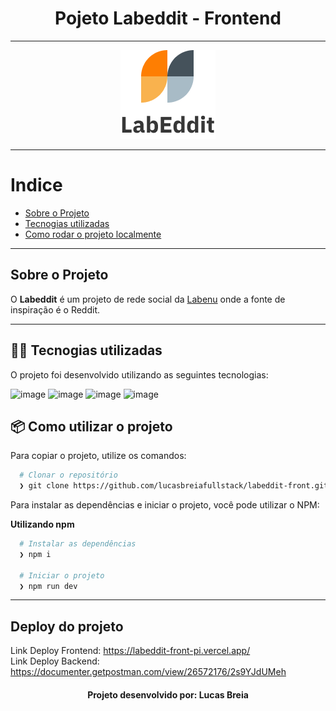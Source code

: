 <h1 align="center">
  Pojeto Labeddit - Frontend
</h1>

---

<p align="center">
  <img alt="Logo Labeddit" src="./src/assets/images/homelogo.png" />
</p>

---

# Indice

- [Sobre o Projeto](#rocket-sobre-o-projeto)
- [Tecnogias utilizadas](#%EF%B8%8F-tecnogias-utilizadas)
- [Como rodar o projeto localmente](#%EF%B8%8F-como-utilizar-o-projeto)

---

## Sobre o Projeto

O **Labeddit** é um projeto de rede social da [Labenu](https://labenu.com.br/) onde a fonte de inspiração é o Reddit.

---

## 👨‍💻️ Tecnogias utilizadas

O projeto foi desenvolvido utilizando as seguintes tecnologias:

![image](https://img.shields.io/badge/Reactjs-007ACC?style=for-the-badge&logo=react&logoColor=white)
![image](https://img.shields.io/badge/Tailwind-43853D?style=for-the-badge&logo=tailwind&logoColor=white)
![image](https://img.shields.io/badge/CSS-07405E?style=for-the-badge&logo=css3&logoColor=white)
![image](https://img.shields.io/badge/SQLite-07405E?style=for-the-badge&logo=sqlite&logoColor=white)


## 📦️ Como utilizar o projeto

Para copiar o projeto, utilize os comandos:

```bash
  # Clonar o repositório
  ❯ git clone https://github.com/lucasbreiafullstack/labeddit-front.git
```

Para instalar as dependências e iniciar o projeto, você pode utilizar o NPM:

**Utilizando npm**

```bash
  # Instalar as dependências
  ❯ npm i

  # Iniciar o projeto
  ❯ npm run dev
```
---

## Deploy do projeto

Link Deploy Frontend: https://labeddit-front-pi.vercel.app/  <br>
Link Deploy Backend: https://documenter.getpostman.com/view/26572176/2s9YJdUMeh

<h4 align="center">
  Projeto desenvolvido por: Lucas Breia
</h4>